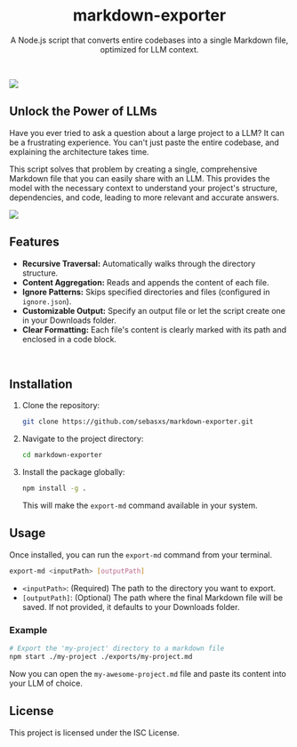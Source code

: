 <div align="center">
  <h1>markdown-exporter</h1>
  <p>A Node.js script that converts entire codebases into a single Markdown file, optimized for LLM context.</p>
</div>

<br>

![](https://i.imgur.com/kStMysx.png)

## Unlock the Power of LLMs

Have you ever tried to ask a question about a large project to a LLM? It can be a frustrating experience. You can't just paste the entire codebase, and explaining the architecture takes time.

This script solves that problem by creating a single, comprehensive Markdown file that you can easily share with an LLM. This provides the model with the necessary context to understand your project's structure, dependencies, and code, leading to more relevant and accurate answers.

![](https://i.imgur.com/kStMysx.png)

## Features

-  **Recursive Traversal:** Automatically walks through the directory structure.
-  **Content Aggregation:** Reads and appends the content of each file.
-  **Ignore Patterns:** Skips specified directories and files (configured in `ignore.json`).
-  **Customizable Output:** Specify an output file or let the script create one in your Downloads folder.
-  **Clear Formatting:** Each file's content is clearly marked with its path and enclosed in a code block.

<br>

## Installation

1. Clone the repository:
   ```bash
   git clone https://github.com/sebasxs/markdown-exporter.git
   ```
2. Navigate to the project directory:
   ```bash
   cd markdown-exporter
   ```
3. Install the package globally:
   ```bash
   npm install -g .
   ```
   This will make the `export-md` command available in your system.

## Usage

Once installed, you can run the `export-md` command from your terminal.

```bash
export-md <inputPath> [outputPath]
```

-  `<inputPath>`: (Required) The path to the directory you want to export.
-  `[outputPath]`: (Optional) The path where the final Markdown file will be saved. If not provided, it defaults to your Downloads folder.

### Example

```bash
# Export the 'my-project' directory to a markdown file
npm start ./my-project ./exports/my-project.md
```

Now you can open the `my-awesome-project.md` file and paste its content into your LLM of choice.

## License

This project is licensed under the ISC License.
